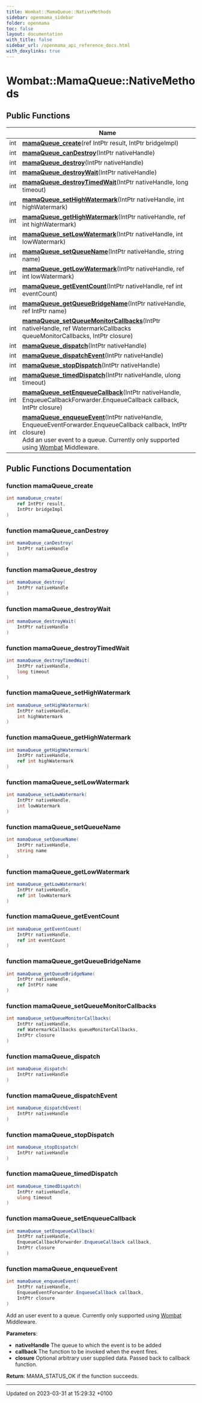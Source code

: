 ```yaml
---
title: Wombat::MamaQueue::NativeMethods
sidebar: openmama_sidebar
folder: openmama
toc: false
layout: documentation
with_title: false
sidebar_url: /openmama_api_reference_docs.html
with_doxylinks: true
---
```


# Wombat::MamaQueue::NativeMethods





## Public Functions

|                | Name           |
| -------------- | -------------- |
| int | **[mamaQueue_create](structWombat_1_1MamaQueue_1_1NativeMethods.html#function-mamaqueue-create)**(ref IntPtr result, IntPtr bridgeImpl) |
| int | **[mamaQueue_canDestroy](structWombat_1_1MamaQueue_1_1NativeMethods.html#function-mamaqueue-candestroy)**(IntPtr nativeHandle) |
| int | **[mamaQueue_destroy](structWombat_1_1MamaQueue_1_1NativeMethods.html#function-mamaqueue-destroy)**(IntPtr nativeHandle) |
| int | **[mamaQueue_destroyWait](structWombat_1_1MamaQueue_1_1NativeMethods.html#function-mamaqueue-destroywait)**(IntPtr nativeHandle) |
| int | **[mamaQueue_destroyTimedWait](structWombat_1_1MamaQueue_1_1NativeMethods.html#function-mamaqueue-destroytimedwait)**(IntPtr nativeHandle, long timeout) |
| int | **[mamaQueue_setHighWatermark](structWombat_1_1MamaQueue_1_1NativeMethods.html#function-mamaqueue-sethighwatermark)**(IntPtr nativeHandle, int highWatermark) |
| int | **[mamaQueue_getHighWatermark](structWombat_1_1MamaQueue_1_1NativeMethods.html#function-mamaqueue-gethighwatermark)**(IntPtr nativeHandle, ref int highWatermark) |
| int | **[mamaQueue_setLowWatermark](structWombat_1_1MamaQueue_1_1NativeMethods.html#function-mamaqueue-setlowwatermark)**(IntPtr nativeHandle, int lowWatermark) |
| int | **[mamaQueue_setQueueName](structWombat_1_1MamaQueue_1_1NativeMethods.html#function-mamaqueue-setqueuename)**(IntPtr nativeHandle, string name) |
| int | **[mamaQueue_getLowWatermark](structWombat_1_1MamaQueue_1_1NativeMethods.html#function-mamaqueue-getlowwatermark)**(IntPtr nativeHandle, ref int lowWatermark) |
| int | **[mamaQueue_getEventCount](structWombat_1_1MamaQueue_1_1NativeMethods.html#function-mamaqueue-geteventcount)**(IntPtr nativeHandle, ref int eventCount) |
| int | **[mamaQueue_getQueueBridgeName](structWombat_1_1MamaQueue_1_1NativeMethods.html#function-mamaqueue-getqueuebridgename)**(IntPtr nativeHandle, ref IntPtr name) |
| int | **[mamaQueue_setQueueMonitorCallbacks](structWombat_1_1MamaQueue_1_1NativeMethods.html#function-mamaqueue-setqueuemonitorcallbacks)**(IntPtr nativeHandle, ref WatermarkCallbacks queueMonitorCallbacks, IntPtr closure) |
| int | **[mamaQueue_dispatch](structWombat_1_1MamaQueue_1_1NativeMethods.html#function-mamaqueue-dispatch)**(IntPtr nativeHandle) |
| int | **[mamaQueue_dispatchEvent](structWombat_1_1MamaQueue_1_1NativeMethods.html#function-mamaqueue-dispatchevent)**(IntPtr nativeHandle) |
| int | **[mamaQueue_stopDispatch](structWombat_1_1MamaQueue_1_1NativeMethods.html#function-mamaqueue-stopdispatch)**(IntPtr nativeHandle) |
| int | **[mamaQueue_timedDispatch](structWombat_1_1MamaQueue_1_1NativeMethods.html#function-mamaqueue-timeddispatch)**(IntPtr nativeHandle, ulong timeout) |
| int | **[mamaQueue_setEnqueueCallback](structWombat_1_1MamaQueue_1_1NativeMethods.html#function-mamaqueue-setenqueuecallback)**(IntPtr nativeHandle, EnqueueCallbackForwarder.EnqueueCallback callback, IntPtr closure) |
| int | **[mamaQueue_enqueueEvent](structWombat_1_1MamaQueue_1_1NativeMethods.html#function-mamaqueue-enqueueevent)**(IntPtr nativeHandle, EnqueueEventForwarder.EnqueueCallback callback, IntPtr closure)<br>Add an user event to a queue. Currently only supported using [Wombat](namespaceWombat.html) Middleware.  |

## Public Functions Documentation

### function mamaQueue_create

```csharp
int mamaQueue_create(
    ref IntPtr result,
    IntPtr bridgeImpl
)
```


### function mamaQueue_canDestroy

```csharp
int mamaQueue_canDestroy(
    IntPtr nativeHandle
)
```


### function mamaQueue_destroy

```csharp
int mamaQueue_destroy(
    IntPtr nativeHandle
)
```


### function mamaQueue_destroyWait

```csharp
int mamaQueue_destroyWait(
    IntPtr nativeHandle
)
```


### function mamaQueue_destroyTimedWait

```csharp
int mamaQueue_destroyTimedWait(
    IntPtr nativeHandle,
    long timeout
)
```


### function mamaQueue_setHighWatermark

```csharp
int mamaQueue_setHighWatermark(
    IntPtr nativeHandle,
    int highWatermark
)
```


### function mamaQueue_getHighWatermark

```csharp
int mamaQueue_getHighWatermark(
    IntPtr nativeHandle,
    ref int highWatermark
)
```


### function mamaQueue_setLowWatermark

```csharp
int mamaQueue_setLowWatermark(
    IntPtr nativeHandle,
    int lowWatermark
)
```


### function mamaQueue_setQueueName

```csharp
int mamaQueue_setQueueName(
    IntPtr nativeHandle,
    string name
)
```


### function mamaQueue_getLowWatermark

```csharp
int mamaQueue_getLowWatermark(
    IntPtr nativeHandle,
    ref int lowWatermark
)
```


### function mamaQueue_getEventCount

```csharp
int mamaQueue_getEventCount(
    IntPtr nativeHandle,
    ref int eventCount
)
```


### function mamaQueue_getQueueBridgeName

```csharp
int mamaQueue_getQueueBridgeName(
    IntPtr nativeHandle,
    ref IntPtr name
)
```


### function mamaQueue_setQueueMonitorCallbacks

```csharp
int mamaQueue_setQueueMonitorCallbacks(
    IntPtr nativeHandle,
    ref WatermarkCallbacks queueMonitorCallbacks,
    IntPtr closure
)
```


### function mamaQueue_dispatch

```csharp
int mamaQueue_dispatch(
    IntPtr nativeHandle
)
```


### function mamaQueue_dispatchEvent

```csharp
int mamaQueue_dispatchEvent(
    IntPtr nativeHandle
)
```


### function mamaQueue_stopDispatch

```csharp
int mamaQueue_stopDispatch(
    IntPtr nativeHandle
)
```


### function mamaQueue_timedDispatch

```csharp
int mamaQueue_timedDispatch(
    IntPtr nativeHandle,
    ulong timeout
)
```


### function mamaQueue_setEnqueueCallback

```csharp
int mamaQueue_setEnqueueCallback(
    IntPtr nativeHandle,
    EnqueueCallbackForwarder.EnqueueCallback callback,
    IntPtr closure
)
```


### function mamaQueue_enqueueEvent

```csharp
int mamaQueue_enqueueEvent(
    IntPtr nativeHandle,
    EnqueueEventForwarder.EnqueueCallback callback,
    IntPtr closure
)
```

Add an user event to a queue. Currently only supported using [Wombat](namespaceWombat.html) Middleware. 

**Parameters**: 

  * **nativeHandle** The queue to which the event is to be added 
  * **callback** The function to be invoked when the event fires. 
  * **closure** Optional arbitrary user supplied data. Passed back to callback function. 


**Return**: MAMA_STATUS_OK if the function succeeds. 

-------------------------------

Updated on 2023-03-31 at 15:29:32 +0100